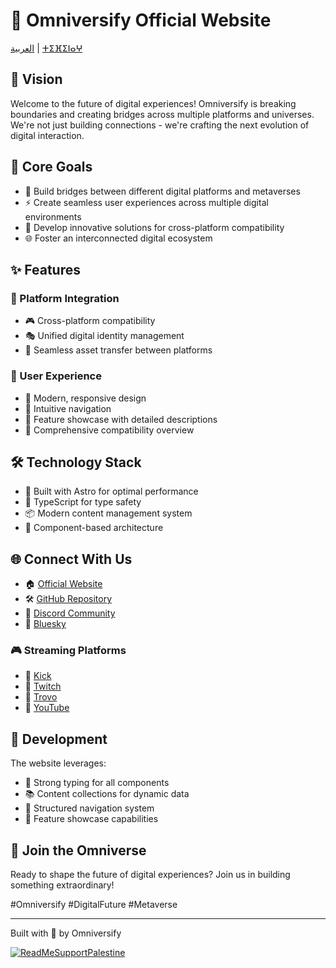 # 🌌 Omniversify Official Website

[العربية](README.ar.md) | [ⵜⵉⴼⵉⵏⴰⵖ](README.tif.md)

## 🚀 Vision
Welcome to the future of digital experiences! Omniversify is breaking boundaries and creating bridges across multiple platforms and universes. We're not just building connections - we're crafting the next evolution of digital interaction.

## 🎯 Core Goals
- 🌉 Build bridges between different digital platforms and metaverses
- ⚡ Create seamless user experiences across multiple digital environments
- 🔮 Develop innovative solutions for cross-platform compatibility
- 🌐 Foster an interconnected digital ecosystem

## ✨ Features

### 🔗 Platform Integration
- 🎮 Cross-platform compatibility
- 🎭 Unified digital identity management
- 💫 Seamless asset transfer between platforms

### 🎨 User Experience
- 📱 Modern, responsive design
- 🧭 Intuitive navigation
- 🎪 Feature showcase with detailed descriptions
- 🔄 Comprehensive compatibility overview

## 🛠️ Technology Stack
- 🚀 Built with Astro for optimal performance
- 📘 TypeScript for type safety
- 📦 Modern content management system
- 🧩 Component-based architecture

## 🌐 Connect With Us

- 🏠 [Official Website](https://omniversify.com/)
- 🛠️ [GitHub Repository](https://github.com/phaylali/omniversify-official)
- 💬 [Discord Community](https://discord.omniversify.com)
- 🦋 [Bluesky](https://bsky.app/profile/omniversify.com)

### 🎮 Streaming Platforms
- 🎯 [Kick](https://kick.com/phaylali)
- 💜 [Twitch](https://twitch.tv/phaylali)
- 🌊 [Trovo](https://trovo.live/s/phaylali)
- 🎥 [YouTube](https://youtube.com/@phaylali)

## 🚀 Development

The website leverages:
- 📝 Strong typing for all components
- 📚 Content collections for dynamic data
- 🧭 Structured navigation system
- 🎨 Feature showcase capabilities

## 🌟 Join the Omniverse
Ready to shape the future of digital experiences? Join us in building something extraordinary!

#Omniversify #DigitalFuture #Metaverse

---

Built with 💖 by Omniversify

[![ReadMeSupportPalestine](https://raw.githubusercontent.com/Safouene1/support-palestine-banner/master/banner-project.svg)](https://donate.unrwa.org/-landing-page/en_EN)
